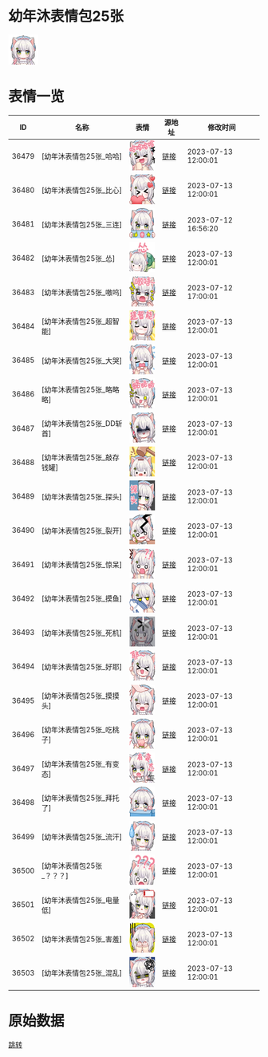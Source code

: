 # 幼年沐表情包25张

<img src="./cover.png" height="60" alt="cover" />

# 表情一览

|ID|名称|表情|源地址|修改时间|
|----|----|----|----|----|
|36479|[幼年沐表情包25张_哈哈]|<img src="./pic/036479_%5B幼年沐表情包25张_哈哈%5D.png" height="60" alt="哈哈"/>|[链接](https://i0.hdslb.com/bfs/garb/3cd1ff60a2174fad7c3253466dc275b7ad6a46d8.png)|2023-07-13 12:00:01|
|36480|[幼年沐表情包25张_比心]|<img src="./pic/036480_%5B幼年沐表情包25张_比心%5D.png" height="60" alt="比心"/>|[链接](https://i0.hdslb.com/bfs/garb/8580281c1ab5bc56ec2bef88cd46021121553897.png)|2023-07-13 12:00:01|
|36481|[幼年沐表情包25张_三连]|<img src="./pic/036481_%5B幼年沐表情包25张_三连%5D.png" height="60" alt="三连"/>|[链接](https://i0.hdslb.com/bfs/garb/364d2ceab0e92d73c4db13f7e02e2eea7107201c.png)|2023-07-12 16:56:20|
|36482|[幼年沐表情包25张_怂]|<img src="./pic/036482_%5B幼年沐表情包25张_怂%5D.png" height="60" alt="怂"/>|[链接](https://i0.hdslb.com/bfs/garb/0242d30b952378cf13db80ea9a879f216c5f6a02.png)|2023-07-13 12:00:01|
|36483|[幼年沐表情包25张_嗷呜]|<img src="./pic/036483_%5B幼年沐表情包25张_嗷呜%5D.png" height="60" alt="嗷呜"/>|[链接](https://i0.hdslb.com/bfs/garb/5fec588859e391be8adcfae1d4ed525a58b96944.png)|2023-07-12 17:00:01|
|36484|[幼年沐表情包25张_超智能]|<img src="./pic/036484_%5B幼年沐表情包25张_超智能%5D.png" height="60" alt="超智能"/>|[链接](https://i0.hdslb.com/bfs/garb/3f46146d37f37c2b1d8516375fa972b7ab230874.png)|2023-07-13 12:00:01|
|36485|[幼年沐表情包25张_大哭]|<img src="./pic/036485_%5B幼年沐表情包25张_大哭%5D.png" height="60" alt="大哭"/>|[链接](https://i0.hdslb.com/bfs/garb/370dd614390c023f9e19c662e4a56a24bb3a6a9a.png)|2023-07-13 12:00:01|
|36486|[幼年沐表情包25张_略略略]|<img src="./pic/036486_%5B幼年沐表情包25张_略略略%5D.png" height="60" alt="略略略"/>|[链接](https://i0.hdslb.com/bfs/garb/ce8ec4d6b14e62fe87d47b501898349da4b3739c.png)|2023-07-13 12:00:01|
|36487|[幼年沐表情包25张_DD斩首]|<img src="./pic/036487_%5B幼年沐表情包25张_DD斩首%5D.png" height="60" alt="DD斩首"/>|[链接](https://i0.hdslb.com/bfs/garb/d78d3dcae826446fb807c262ead8f2a6a8f8aab5.png)|2023-07-13 12:00:01|
|36488|[幼年沐表情包25张_敲存钱罐]|<img src="./pic/036488_%5B幼年沐表情包25张_敲存钱罐%5D.png" height="60" alt="敲存钱罐"/>|[链接](https://i0.hdslb.com/bfs/garb/3e5e2d28a7f80f2d9e0a06b7a87cd35403c565ef.png)|2023-07-13 12:00:01|
|36489|[幼年沐表情包25张_探头]|<img src="./pic/036489_%5B幼年沐表情包25张_探头%5D.png" height="60" alt="探头"/>|[链接](https://i0.hdslb.com/bfs/garb/9908b6e368dc618a97fef4a4244efe56d4e3c31b.png)|2023-07-13 12:00:01|
|36490|[幼年沐表情包25张_裂开]|<img src="./pic/036490_%5B幼年沐表情包25张_裂开%5D.png" height="60" alt="裂开"/>|[链接](https://i0.hdslb.com/bfs/garb/f8f59f6e6479b698cf4d8558e022c5676c43cd53.png)|2023-07-13 12:00:01|
|36491|[幼年沐表情包25张_惊呆]|<img src="./pic/036491_%5B幼年沐表情包25张_惊呆%5D.png" height="60" alt="惊呆"/>|[链接](https://i0.hdslb.com/bfs/garb/11b4cd7781663c8ad8e758bdb98245154df00ff2.png)|2023-07-13 12:00:01|
|36492|[幼年沐表情包25张_摸鱼]|<img src="./pic/036492_%5B幼年沐表情包25张_摸鱼%5D.png" height="60" alt="摸鱼"/>|[链接](https://i0.hdslb.com/bfs/garb/75dbe504fa557b4c85a2a8d2609241c95342b5ad.png)|2023-07-13 12:00:01|
|36493|[幼年沐表情包25张_死机]|<img src="./pic/036493_%5B幼年沐表情包25张_死机%5D.png" height="60" alt="死机"/>|[链接](https://i0.hdslb.com/bfs/garb/1b07d1ecd616035ac006d0a53dc33a63c440a3a0.png)|2023-07-13 12:00:01|
|36494|[幼年沐表情包25张_好耶]|<img src="./pic/036494_%5B幼年沐表情包25张_好耶%5D.png" height="60" alt="好耶"/>|[链接](https://i0.hdslb.com/bfs/garb/b7e8c80a462c4944460827bd0a76ceb2f1bf0aad.png)|2023-07-13 12:00:01|
|36495|[幼年沐表情包25张_摸摸头]|<img src="./pic/036495_%5B幼年沐表情包25张_摸摸头%5D.png" height="60" alt="摸摸头"/>|[链接](https://i0.hdslb.com/bfs/garb/088948d3dbec6ff39cb0931c95e46800e5a27d97.png)|2023-07-13 12:00:01|
|36496|[幼年沐表情包25张_吃桃子]|<img src="./pic/036496_%5B幼年沐表情包25张_吃桃子%5D.png" height="60" alt="吃桃子"/>|[链接](https://i0.hdslb.com/bfs/garb/c15f89c6f45ee2700fe99686c59391e5380fe681.png)|2023-07-13 12:00:01|
|36497|[幼年沐表情包25张_有变态]|<img src="./pic/036497_%5B幼年沐表情包25张_有变态%5D.png" height="60" alt="有变态"/>|[链接](https://i0.hdslb.com/bfs/garb/cec6ffa49afe3a340ef043762212935ef794cb2e.png)|2023-07-13 12:00:01|
|36498|[幼年沐表情包25张_拜托了]|<img src="./pic/036498_%5B幼年沐表情包25张_拜托了%5D.png" height="60" alt="拜托了"/>|[链接](https://i0.hdslb.com/bfs/garb/278c928b391889788df4968a3a80443241c6d2bf.png)|2023-07-13 12:00:01|
|36499|[幼年沐表情包25张_流汗]|<img src="./pic/036499_%5B幼年沐表情包25张_流汗%5D.png" height="60" alt="流汗"/>|[链接](https://i0.hdslb.com/bfs/garb/3fa00d73e971e1eb700879894f5adc6067d12f82.png)|2023-07-13 12:00:01|
|36500|[幼年沐表情包25张_？？？]|<img src="./pic/036500_%5B幼年沐表情包25张_？？？%5D.png" height="60" alt="？？？"/>|[链接](https://i0.hdslb.com/bfs/garb/9785c9343c8b02cd8675fb9b9b50692deee5346f.png)|2023-07-13 12:00:01|
|36501|[幼年沐表情包25张_电量低]|<img src="./pic/036501_%5B幼年沐表情包25张_电量低%5D.png" height="60" alt="电量低"/>|[链接](https://i0.hdslb.com/bfs/garb/8750b354dae3a6223070ccc2a759dbbf6661698c.png)|2023-07-13 12:00:01|
|36502|[幼年沐表情包25张_害羞]|<img src="./pic/036502_%5B幼年沐表情包25张_害羞%5D.png" height="60" alt="害羞"/>|[链接](https://i0.hdslb.com/bfs/garb/c78290a57790e0d741d8fef5a030019f961f3594.png)|2023-07-13 12:00:01|
|36503|[幼年沐表情包25张_混乱]|<img src="./pic/036503_%5B幼年沐表情包25张_混乱%5D.png" height="60" alt="混乱"/>|[链接](https://i0.hdslb.com/bfs/garb/c7ca2c01f433896ee228d6929b877137181b610a.png)|2023-07-13 12:00:01|

# 原始数据

[跳转](./raw.json)

